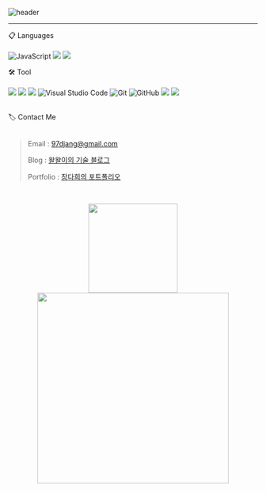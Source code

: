 ![header](https://capsule-render.vercel.app/api?type=waving&color=timeGradient&height=300&section=header&text=Welcome👋&animation=fadeIn&fontSize=55&fontAlignY=40&desc=Dahee%20&descSize=30)

<hr />

📋 Languages<br /><br />
![JavaScript](https://img.shields.io/badge/javascript-%23323330.svg?style=for-the-badge&logo=javascript&logoColor=%23F7DF1E)
<img src="https://img.shields.io/badge/typescript-3178C6?style=for-the-badge&logo=typescript&logoColor=white"> 
<img src="https://img.shields.io/badge/mysql-4479A1?style=for-the-badge&logo=mysql&logoColor=white"> 


🛠 Tool<br /><br />
  <img src="https://img.shields.io/badge/express-000000?style=for-the-badge&logo=express&logoColor=white">
  <img src="https://img.shields.io/badge/node.js-339933?style=for-the-badge&logo=Node.js&logoColor=white">
  <img src="https://img.shields.io/badge/nestjs-E0234E?style=for-the-badge&logo=nestjs&logoColor=white"> 
![Visual Studio Code](https://img.shields.io/badge/Visual%20Studio%20Code-0078d7.svg?style=for-the-badge&logo=visual-studio-code&logoColor=white)
![Git](https://img.shields.io/badge/git-%23F05033.svg?style=for-the-badge&logo=git&logoColor=white)
![GitHub](https://img.shields.io/badge/github-%23121011.svg?style=for-the-badge&logo=github&logoColor=white)
  <img src="https://img.shields.io/badge/Postman-FF6C37?style=for-the-badge&logo=Postman&logoColor=white">
  <img src="https://img.shields.io/badge/Jest-C21325?style=for-the-badge&logo=Jest&logoColor=white">
<br>


<br>
🏷 Contact Me<br /><br />

> Email : <97djang@gmail.com>
> 
> Blog : [왈왈이의 기술 블로그](https://walwaldev.tistory.com/)
> 
> Portfolio : [장다희의 포트폴리오](https://github.com/walwald/portfolio)

<br>

<div align="center">
   <p display="inline">
    <a href="https://github.com/walwald">
     <img height="180" src="https://github-readme-stats.vercel.app/api?username=walwald&hide=none&hide_title=false&show_icons=ture&include_all_commits=false&theme=omni" />
     <img width="386" src="https://github-readme-stats.vercel.app/api/top-langs/?username=walwald&layout=compact&show_icons=ture&show_owner=ture&hide_title=false&theme=omni&hide=none" />
    </a>
  </p>


<br>

  <!--START_SECTION:waka-->
  <!--END_SECTION:waka-->
